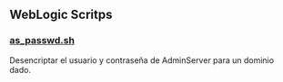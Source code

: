 ## WebLogic Scritps

### [as_passwd.sh](./as_passwd.sh)
Desencriptar el usuario y contraseña de AdminServer para un dominio dado.


